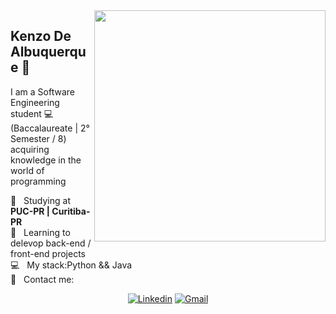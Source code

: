 <img align="right" src="https://static01.nyt.com/images/2017/12/25/us/25xp-McCandless-obit-1/25xp-McCandless--obit-1-superJumbo-v2.jpg" width="370"/>

## Kenzo De Albuquerque 👋

I am a Software Engineering student :computer: (Baccalaureate | 2° Semester / 8) acquiring knowledge in the world of programming

 :rocket:  &nbsp; Studying at **PUC-PR | Curitiba-PR**
 <br/> :purple_heart: &nbsp; Learning to delevop back-end / front-end projects
 <br/> :computer: &nbsp; My stack:Python && Java
 <br/> :email: &nbsp; Contact me: 

<div align="center">

<a href="https://www.linkedin.com/in/kenzoalbuq/"><img src="https://img.shields.io/badge/-KenzoDeAlbuquerque-blue?style=for-the-badge&logo=Linkedin&logoColor=white&link=https://www.linkedin.com/in/kenzo-albuquerque-software-engineering/" alt="Linkedin"/></a>
<a href="mailto:contact@kenzoalbuqk.me"><img src="https://img.shields.io/badge/-contact@kenzoalbuqk.me-c14438?style=for-the-badge&logo=Gmail&logoColor=white&link=mailto:contact@kenzoalbuq@.me" alt="Gmail"/></a>

</div>
